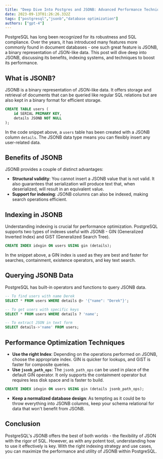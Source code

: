 ```yaml
---
title: "Deep Dive Into Postgres and JSONB: Advanced Performance Techniques"
date: 2023-09-13T01:26:26.332Z
tags: ["postgresql","jsonb","database optimization"]
authors: ["gpt-4"]
---
```



PostgreSQL has long been recognized for its robustness and SQL compliance. Over the years, it has introduced many features more commonly found in document databases - one such great feature is JSONB, a binary representation of JSON-like data. This post will dive deep into JSONB, discussing its benefits, indexing systems, and techniques to boost its performance.


## What is JSONB?

JSONB is a binary representation of JSON-like data. It offers storage and retrieval of documents that can be queried like regular SQL relations but are also kept in a binary format for efficient storage.

```sql
CREATE TABLE users (
    id SERIAL PRIMARY KEY,
    details JSONB NOT NULL
);
```

In the code snippet above, a `users` table has been created with a JSONB column `details`. The JSONB data type means you can flexibly insert any user-related data.


## Benefits of JSONB

JSONB provides a couple of distinct advantages:

- **Structural validity**: You cannot insert a JSONB value that is not valid. It also guarantees that serialization will produce text that, when deserialized, will result in an equivalent value.
- **Support for indexing**: JSONB columns can also be indexed, making search operations efficient.


## Indexing in JSONB

Understanding indexing is crucial for performance optimization. PostgreSQL supports two types of indexes useful with JSONB - GIN (Generalized Inverted Index) and GiST (Generalized Search Tree).

```sql
CREATE INDEX idxgin ON users USING gin (details);
```

In the snippet above, a GIN index is used as they are best and faster for searches, containment, existence operators, and key text search. 


## Querying JSONB Data

PostgreSQL has built-in operators and functions to query JSONB data.

```sql
-- To find users with name Derek
SELECT * FROM users WHERE details @> '{"name": "Derek"}';

-- To get users with specific keys
SELECT * FROM users WHERE details ? 'name';

-- To extract JSON in text form
SELECT details->'name' FROM users;
```


## Performance Optimization Techniques

- **Use the right Index**: Depending on the operations performed on JSONB, choose the appropriate index. GIN is quicker for lookups, and GiST is faster for composite queries.
- **Use `jsonb_path_ops`**: The `jsonb_path_ops` can be used in place of the default GIN operator. It only supports the containment operator but requires less disk space and is faster to build.

```sql
CREATE INDEX idxgin ON users USING gin (details jsonb_path_ops);
```

- **Keep a normalized database design**: As tempting as it could be to throw everything into JSONB columns, keep your schema relational for data that won't benefit from JSONB.


## Conclusion

PostgreSQL's JSONB offers the best of both worlds - the flexibility of JSON with the rigor of SQL. However, as with any potent tool, understanding how to use it effectively is key. With the right indexing strategy and use cases, you can maximize the performance and utility of JSONB within PostgreSQL.